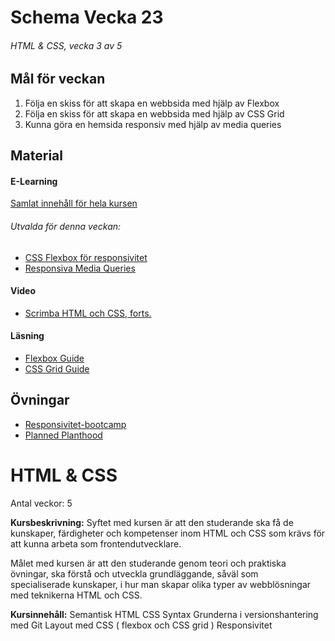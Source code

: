# Schema Vecka 23
###### HTML & CSS, vecka 3 av 5

## Mål för veckan
1. Följa en skiss för att skapa en webbsida med hjälp av Flexbox
2. Följa en skiss för att skapa en webbsida med hjälp av CSS Grid
3. Kunna göra en hemsida responsiv med hjälp av media queries
## Material
#### E-Learning
[Samlat innehåll för hela kursen](https://github.com/Lexicon-Frontend-2024/e-learning-material/edit/main/README.md)
###### Utvalda för denna veckan:
* [CSS Flexbox för responsivitet](https://app.pluralsight.com/library/courses/css-flexbox-creating-responsive-pages/table-of-contents)
* [Responsiva Media Queries](https://app.pluralsight.com/ilx/video-courses/clips/d07c4580-660e-4427-8972-3f7ea5874301)
#### Video
* [Scrimba HTML och CSS, forts.](https://scrimba.com/learn/htmlandcss)
#### Läsning
* [Flexbox Guide](https://css-tricks.com/snippets/css/a-guide-to-flexbox/)
* [CSS Grid Guide](https://grid.malven.co/)


## Övningar
* [Responsivitet-bootcamp](https://github.com/Lexicon-Frontend-2024/exercise-html-css-responsivity)
* [Planned Planthood](https://github.com/Lexicon-Frontend-2024/exercise-html-css-planned-planthood)




# HTML & CSS
Antal veckor: 5

**Kursbeskrivning:** Syftet med kursen är att den studerande ska få de kunskaper, färdigheter och kompetenser inom HTML och CSS som krävs för att kunna arbeta som frontendutvecklare. 

Målet med kursen är att den studerande genom teori och praktiska 
övningar, ska förstå och utveckla grundläggande, såväl som  
specialiserade kunskaper, i hur man skapar olika typer av webblösningar  
med teknikerna HTML och CSS. 

**Kursinnehåll:** 
Semantisk HTML
CSS Syntax 
Grunderna i versionshantering med Git
Layout med CSS ( flexbox och CSS grid )
Responsivitet
